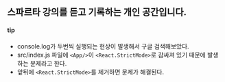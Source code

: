 ## 스파르타 강의를 듣고 기록하는 개인 공간입니다.

#### tip
- console.log가 두번씩 실행되는 현상이 발생해서 구글 검색해보았다.
- src/index.js 파일에 `<App/>`이 `<React.StrictMode>`로 감싸져 있기 때문에 발생하는 문제라고 한다.
- 앞뒤에 `<React.StrictMode>`를 제거하면 문제가 해결된다.